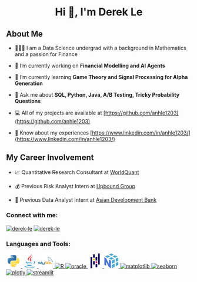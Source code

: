 <h1 align="center">Hi 👋, I'm Derek Le</h1>

<h2> About Me </h2>
  
- 👨🏻‍💻 I am a Data Science undergrad with a background in Mathematics and a passion for Finance

- 🔭 I’m currently working on **Financial Modelling and AI Agents**

- 🌱 I’m currently learning **Game Theory and Signal Processing for Alpha Generation**
  
- 💬 Ask me about **SQL, Python, Java, A/B Testing, Tricky Probability Questions**

- 💻 All of my projects are available at [https://github.com/anhle1203](https://github.com/anhle1203)

- 📄 Know about my experiences [https://www.linkedin.com/in/anhle1203/](https://www.linkedin.com/in/anhle1203/)

<h2> My Career Involvement </h2>

- 📈 Quantitative Research Consultant at [WorldQuant](https://www.worldquant.com/)

- 💰 Previous Risk Analyst Intern at [Upbound Group](https://www.upbound.com/)

- 🏦 Previous Data Analyst Intern at [Asian Development Bank](https://www.adb.org/)

<h3 align="left">Connect with me:</h3>
<p align="left">
<a href="https://www.linkedin.com/in/anhle1203" target="blank"><img align="center" src="https://cdn.jsdelivr.net/npm/simple-icons@3.0.1/icons/linkedin.svg" alt="derek-le" height="30" width="40" /></a>
<a href="https://github.com/anhle1203" target="blank"><img align="center" src="https://cdn.jsdelivr.net/npm/simple-icons@3.0.1/icons/github.svg" alt="derek-le" height="30" width="40" /></a>

</p>

  <div style="flex: 1;">
    <h3 align="left">Languages and Tools:</h3>
    <p align="left"> 
      <a href="https://www.python.org" target="_blank"> 
        <img src="https://raw.githubusercontent.com/devicons/devicon/master/icons/python/python-original.svg" alt="python" width="40" height="40"/> 
      </a> 
      <a href="https://www.java.com" target="_blank"> 
        <img src="https://raw.githubusercontent.com/devicons/devicon/master/icons/java/java-original.svg" alt="java" width="40" height="40"/> 
      </a> 
      <a href="https://www.mysql.com/" target="_blank"> 
        <img src="https://raw.githubusercontent.com/devicons/devicon/master/icons/mysql/mysql-original-wordmark.svg" alt="mysql" width="40" height="40"/> 
      </a> 
      <a href="https://www.r-project.org/" target="_blank"> 
        <img src="https://www.vectorlogo.zone/logos/r-project/r-project-icon.svg" alt="R" width="40" height="40"/> 
      </a> 
      <a href="https://www.oracle.com/" target="_blank"> 
        <img src="https://www.vectorlogo.zone/logos/oracle/oracle-icon.svg" alt="oracle" width="40" height="40"/> 
      </a> 
      <a href="https://pandas.pydata.org/" target="_blank"> 
        <img src="https://raw.githubusercontent.com/devicons/devicon/master/icons/pandas/pandas-original.svg" alt="pandas" width="40" height="40"/> 
      </a> 
      <a href="https://numpy.org/" target="_blank"> 
        <img src="https://raw.githubusercontent.com/devicons/devicon/master/icons/numpy/numpy-original.svg" alt="numpy" width="40" height="40"/> 
      </a> 
      <a href="https://matplotlib.org/" target="_blank"> 
        <img src="https://upload.wikimedia.org/wikipedia/commons/8/84/Matplotlib_icon.svg" alt="matplotlib" width="40" height="40"/> 
      </a> 
      <a href="https://seaborn.pydata.org/" target="_blank"> 
        <img src="https://seaborn.pydata.org/_static/logo-wide-lightbg.svg" alt="seaborn" width="40" height="40"/> 
      </a> 
      <a href="https://plotly.com/" target="_blank"> 
        <img src="https://images.plot.ly/logo/new-branding/plotly-logomark.png" alt="plotly" width="40" height="40"/> 
      </a>
      <a href="https://streamlit.io/" target="_blank"> 
        <img src="https://streamlit.io/images/brand/streamlit-logo-secondary-colormark-darktext.png" alt="streamlit" width="120" height="40"/> 
      </a> 
    </p>
  </div>
